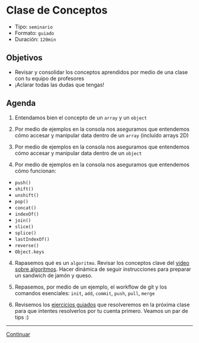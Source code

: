 # Clase de Conceptos
- Tipo: `seminario`
- Formato: `guiado`
- Duración: `120min`

## Objetivos

- Revisar y consolidar los conceptos aprendidos por medio de una clase con tu equipo de profesores
- ¡Aclarar todas las dudas que tengas!

## Agenda

 1. Entendamos bien el concepto de un `array` y un `object`

 2. Por medio de ejemplos en la consola nos aseguramos que entendemos cómo accesar y manipular data dentro de un `array` (incluído arrays 2D)

 3. Por medio de ejemplos en la consola nos aseguramos que entendemos cómo accesar y manipular data dentro de un `object`

 4. Por medio de ejemplos en la consola nos aseguramos que entendemos cómo funcionan:
   - `push()`
   - `shift()`
   - `unshift()`
   - `pop()`
   - `concat()`
   - `indexOf()`
   - `join()`
   - `slice()`
   - `splice()`
   - `lastIndexOf()`
   - `reverse()`
   - `Object.keys`

 4. Rapasemos qué es un `algoritmo`. Revisar los conceptos clave del [video sobre algoritmos](https://www.youtube.com/watch?v=U3CGMyjzlvM). Hacer dinámica de seguir
 instrucciones para preparar un sandwich de jamón y queso.

 5. Repasemos, por medio de un ejemplo, el workflow de git y los comandos esenciales: `init`, `add`, `commit`, `push`, `pull`, `merge`

 6. Revisemos los [ejercicios guiados](11-guided-exercises.md) que resolveremos en la próxima clase para que intentes resolverlos por tu cuenta primero. Veamos un par de tips :)

***
[Continuar](10b-hse1.md)
